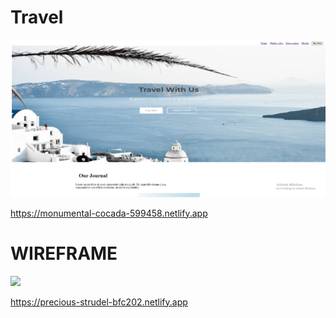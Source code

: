 <h1>Travel</h1>
<a href="https://monumental-cocada-599458.netlify.app"><img src="travel.png"></a>

https://monumental-cocada-599458.netlify.app




<h1>WIREFRAME</h1>
<a href="https://precious-strudel-bfc202.netlify.app"><img src="WIREFRAME.png"></a>

https://precious-strudel-bfc202.netlify.app
